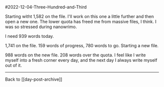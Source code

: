 #2022-12-04-Three-Hundred-and-Third

Starting witht 1,582 on the file.  I'll work on this one a little further and then open a new one.  The lower quota has freed me from massive files, I think.  I was so stressed during nanowrimo.

I need 939 words today.

1,741 on the file.  159 words of progress, 780 words to go.  Starting a new file.

988 words on the new file.  208 words over the quota.  I feel like I write myself into a fresh corner every day, and the next day I always write myself out of it.

---
Back to [[day-post-archive]]
